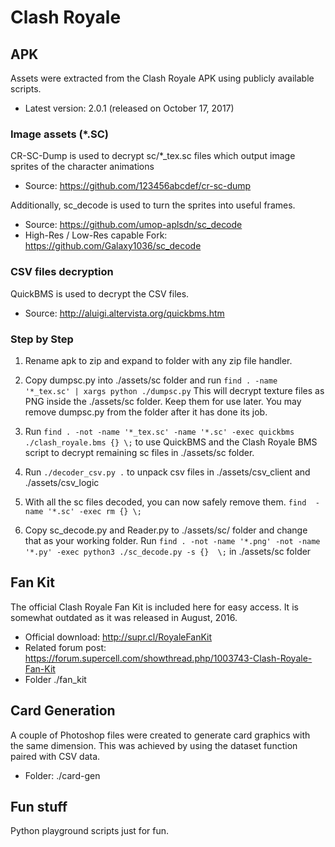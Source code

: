 # Clash Royale

## APK

Assets were extracted from the Clash Royale APK using publicly available scripts.

* Latest version: 2.0.1 (released on October 17, 2017)

### Image assets (*.SC)

CR-SC-Dump is used to decrypt sc/*_tex.sc files which output image sprites of the character animations

* Source: https://github.com/123456abcdef/cr-sc-dump

Additionally, sc_decode is used to turn the sprites into useful frames.

* Source: https://github.com/umop-aplsdn/sc_decode
* High-Res / Low-Res capable Fork: https://github.com/Galaxy1036/sc_decode

### CSV files decryption

QuickBMS is used to decrypt the CSV files.

* Source: http://aluigi.altervista.org/quickbms.htm

### Step by Step

1. Rename apk to zip and expand to folder with any zip file handler.

2. Copy dumpsc.py into ./assets/sc folder and run `find . -name '*_tex.sc' | xargs python ./dumpsc.py` This will decrypt texture files as PNG inside the ./assets/sc folder. Keep them for use later. You may remove dumpsc.py from the folder after it has done its job.

3. Run `find . -not -name '*_tex.sc' -name '*.sc' -exec quickbms ./clash_royale.bms {} \;` to use QuickBMS and the Clash Royale BMS script to decrypt remaining sc files in ./assets/sc folder.

4. Run `./decoder_csv.py .` to unpack csv files in ./assets/csv_client and ./assets/csv_logic

5. With all the sc files decoded, you can now safely remove them. `find  -name '*.sc' -exec rm {} \;`

6. Copy sc_decode.py and Reader.py to ./assets/sc/ folder and change that as your working folder. Run `find . -not -name '*.png' -not -name '*.py' -exec python3 ./sc_decode.py -s {}  \;` in ./assets/sc folder

## Fan Kit

The official Clash Royale Fan Kit is included here for easy access. It is somewhat outdated as it was released in August, 2016.

* Official download: http://supr.cl/RoyaleFanKit
* Related forum post: https://forum.supercell.com/showthread.php/1003743-Clash-Royale-Fan-Kit
* Folder ./fan_kit

## Card Generation

A couple of Photoshop files were created to generate card graphics with the same dimension. This was achieved by using the dataset function paired with CSV data.

* Folder: ./card-gen

## Fun stuff

Python playground scripts just for fun.


